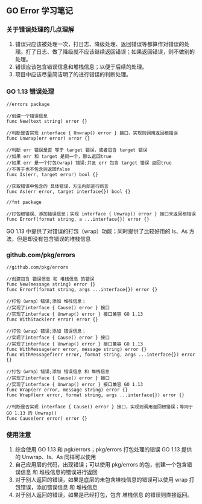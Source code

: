 ## GO Error 学习笔记

### 关于错误处理的几点理解

1. 错误只应该被处理一次，打日志、降级处理、返回错误等都算作对错误的处理。打了日志、做了降级就不应该继续返回错误；如果返回错误，则不做别的处理。
2. 错误应该包含错误信息和堆栈信息；以便于后续的处理。
3. 项目中应该尽量简洁明了的进行错误的判断处理。

### GO 1.13 错误处理

```
//errors package

//创建一个错误信息
func New(text string) error {}

//判断是否实现 interface { Unwrap() error } 接口，实现则调用返回根错误
func Unwrap(err error) error {}

//判断 err 错误是否 等于 target 错误，或者包含 target 错误
//如果 err 和 target 是同一个，那么返回true
//如果 err 是一个打包(wrap) 错误;并且 err 包含 target 错误 返回true
//不等于也不包含则返回false
func Is(err, target error) bool {}

//获取错误中包含的 具体错误，方法内部进行断言
func As(err error, target interface{}) bool {}

```

```
//fmt package

//打包根错误、添加错误信息；实现 interface { Unwrap() error } 接口来返回根错误
func Errorf(format string, a ...interface{}) error {}

```

GO 1.13 中提供了对错误的打包（wrap）功能；同时提供了比较好用的 Is、As 方法，但是却没有包含错误的堆栈信息

### github.com/pkg/errors

```
//github.com/pkg/errors

//创建包含 错误信息 和 堆栈信息 的错误
func New(message string) error {}
func Errorf(format string, args ...interface{}) error {}

//打包（wrap）错误;添加 堆栈信息；
//实现了interface { Cause() error } 接口
//实现了interface { Unwrap() error } 接口兼容 GO 1.13
func WithStack(err error) error {}

//打包（wrap）错误;添加 错误信息；
//实现了interface { Cause() error } 接口
//实现了interface { Unwrap() error } 接口兼容 GO 1.13
func WithMessage(err error, message string) error {}
func WithMessagef(err error, format string, args ...interface{}) error {}

//打包（wrap）错误;添加 错误信息 和 堆栈信息
//实现了interface { Cause() error } 接口
//实现了interface { Unwrap() error } 接口兼容 GO 1.13
func Wrap(err error, message string) error {}
func Wrapf(err error, format string, args ...interface{}) error {}

//判断是否实现 interface { Cause() error } 接口，实现则调用返回根错误；等同于 GO 1.13 的 Unwrap()
func Cause(err error) error {}

```

### 使用注意

1. 综合使用 GO 1.13 和 pgk/errors；pkg/errors 打包处理的错误 GO 1.13 提供的 Unwrap、Is、As 同样可以使用
2. 自己应用层的代码，出现错误；可以使用 pkg/errors 的包，创建一个包含错误信息 和 堆栈信息的错误进行返回
3. 对于别人返回的错误，如果是底层的未包含堆栈信息的错误可以使用 wrap 打包错误，添加错误信息 和 堆栈信息
4. 对于别人返回的错误，如果是已经打包，包含 堆栈信息 的错误则直接返回。

